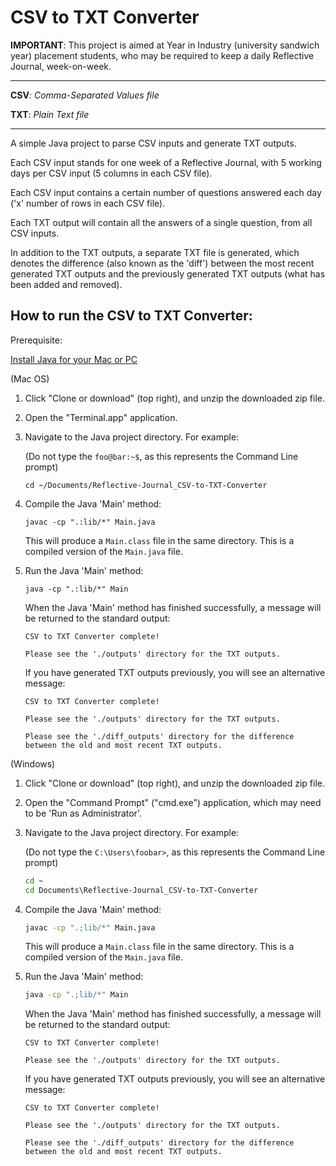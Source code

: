 # CSV to TXT Converter

**IMPORTANT**: This project is aimed at Year in Industry (university sandwich year) placement students, who may be required to keep a daily Reflective Journal, week-on-week.

---

**CSV**: *Comma-Separated Values file*

**TXT**: *Plain Text file*

---

A simple Java project to parse CSV inputs and generate TXT outputs.
 
Each CSV input stands for one week of a Reflective Journal, with 5 working days per CSV input (5 columns in each CSV file).

Each CSV input contains a certain number of questions answered each day ('x' number of rows in each CSV file).
 
Each TXT output will contain all the answers of a single question, from all CSV inputs.
 
In addition to the TXT outputs, a separate TXT file is generated, which denotes the difference (also known as the 'diff') between the most recent generated TXT outputs and the previously generated TXT outputs (what has been added and removed).

## How to run the CSV to TXT Converter:

Prerequisite:

[Install Java for your Mac or PC](https://java.com/en/download/help/download_options.xml)

(Mac OS)

1. Click "Clone or download" (top right), and unzip the downloaded zip file.

2. Open the "Terminal.app" application.

3. Navigate to the Java project directory. For example:

    (Do not type the `foo@bar:~$`, as this represents the Command Line prompt)

    ```console
    cd ~/Documents/Reflective-Journal_CSV-to-TXT-Converter
    ```

4. Compile the Java 'Main' method:

    ```console
    javac -cp ".:lib/*" Main.java
    ```

    This will produce a `Main.class` file in the same directory. This is a compiled version of the `Main.java` file.

5. Run the Java 'Main' method:

    ```console
    java -cp ".:lib/*" Main
    ```
    
    When the Java 'Main' method has finished successfully, a message will be returned to the standard output:
    
    ```console
    CSV to TXT Converter complete!
    
    Please see the './outputs' directory for the TXT outputs.
    ```
    
    If you have generated TXT outputs previously, you will see an alternative message:
    
    ```console
    CSV to TXT Converter complete!
    
    Please see the './outputs' directory for the TXT outputs.
    
    Please see the './diff_outputs' directory for the difference between the old and most recent TXT outputs.
    ```

(Windows)

1. Click "Clone or download" (top right), and unzip the downloaded zip file.

2. Open the "Command Prompt" ("cmd.exe") application, which may need to be 'Run as Administrator'.

3. Navigate to the Java project directory. For example:

    (Do not type the `C:\Users\foobar>`, as this represents the Command Line prompt)

    ```bat
    cd ~
    cd Documents\Reflective-Journal_CSV-to-TXT-Converter
    ```

4. Compile the Java 'Main' method:

    ```bat
    javac -cp ".;lib/*" Main.java
    ```

    This will produce a `Main.class` file in the same directory. This is a compiled version of the `Main.java` file.

5. Run the Java 'Main' method:

    ```bat
    java -cp ".;lib/*" Main
    ```
    
    When the Java 'Main' method has finished successfully, a message will be returned to the standard output:
    
    ```console
    CSV to TXT Converter complete!
    
    Please see the './outputs' directory for the TXT outputs.
    ```
    
    If you have generated TXT outputs previously, you will see an alternative message:
    
    ```console
    CSV to TXT Converter complete!
    
    Please see the './outputs' directory for the TXT outputs.
    
    Please see the './diff_outputs' directory for the difference between the old and most recent TXT outputs.
    ```
